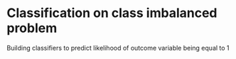 # Classification on class imbalanced problem

Building classifiers to predict likelihood of outcome variable being equal to 1
